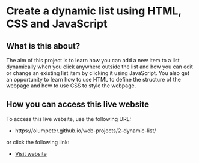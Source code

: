 # Create a dynamic list using HTML, CSS and JavaScript
## What is this about?
The aim of this project is to learn how you can add a new item to a list dynamically when you click anywhere outside the list and how you can edit or change an existing list item by clicking it using JavaScript. You also get an opportunity to learn how to use HTML to define the structure of the webpage and how to use CSS to style the webpage.
## How you can access this live website
<p>To access this live website, use the following URL:</p>
<ul>
  <li>https://olumpeter.github.io/web-projects/2-dynamic-list/</li>
</ul>
<p>or click the following link:<p> 
<ul>
  <li><a href="https://olumpeter.github.io/web-projects/2-dynamic-list/">Visit website</a></li>
</ul>
